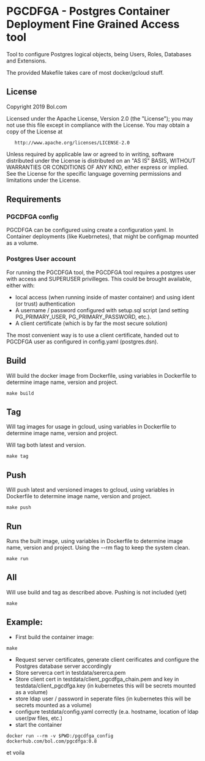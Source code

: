 # PGCDFGA - Postgres Container Deployment Fine Grained Access tool

Tool to configure Postgres logical objects, being Users, Roles, Databases and Extensions.

The provided Makefile takes care of most docker/gcloud stuff.

## License

   Copyright 2019 Bol.com

   Licensed under the Apache License, Version 2.0 (the "License");
   you may not use this file except in compliance with the License.
   You may obtain a copy of the License at

       http://www.apache.org/licenses/LICENSE-2.0

   Unless required by applicable law or agreed to in writing, software
   distributed under the License is distributed on an "AS IS" BASIS,
   WITHOUT WARRANTIES OR CONDITIONS OF ANY KIND, either express or implied.
   See the License for the specific language governing permissions and
   limitations under the License.

## Requirements

### PGCDFGA config

PGCDFGA can be configured using create a configuration yaml.
In Container deployments (like Kuebrnetes), that might be configmap mounted as a volume.

### Postgres User account

For running the PGCDFGA tool, the PGCDFGA tool requires a postgres user with access and SUPERUSER privilleges.
This could be brought available, either with:
- local access (when running inside of master container) and using ident (or trust) authentication
- A username / password configured with setup.sql script (and setting PG_PRIMARY_USER, PG_PRIMARY_PASSWORD, etc.).
- A client certificate (which is by far the most secure solution)

The most convenient way is to use a client certificate, handed out to PGCDFGA user as configured in config.yaml (postgres.dsn).

## Build

Will build the docker image from Dockerfile, using variables in Dockerfile to determine image name, version and project.

```
make build
```

## Tag

Will tag images for usage in gcloud, using variables in Dockerfile to determine image name, version and project.

Will tag both latest and version.

```
make tag
```

## Push

Will push latest and versioned images to gcloud, using variables in Dockerfile to determine image name, version and project.

```
make push
```

## Run

Runs the built image, using variables in Dockerfile to determine image name, version and project. Using the --rm flag to keep the system clean.

```
make run
```

## All

Will use build and tag as described above. Pushing is not included (yet)

```
make
```

## Example:
* First build the container image:
```
make
```
* Request server certificates, generate client cerificates and configure the Postgres database server accordingly
* Store serverca cert in testdata/sererca.pem
* Store client cert in testdata/client_pgcdfga_chain.pem and key in testdata/client_pgcdfga.key (in kubernetes this will be secrets mounted as a volume)
* store ldap user / password in seperate files (in kubernetes this will be secrets mounted as a volume)
* configure testdata/config.yaml correctly (e.a. hostname, location of ldap user/pw files, etc.)
* start the container
```
docker run --rm -v $PWD:/pgcdfga_config dockerhub.com/bol.com/pgcdfga:0.8
```

et voila

